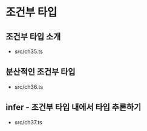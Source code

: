 # 조건부 타입
## 조건부 타입 소개
- src/ch35.ts
## 분산적인 조건부 타입
- src/ch36.ts
## infer - 조건부 타입 내에서 타입 추론하기
- src/ch37.ts